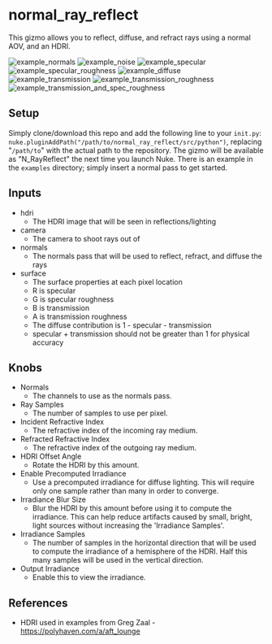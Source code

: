 # normal_ray_reflect

This gizmo allows you to reflect, diffuse, and refract rays using a normal AOV, and an HDRI.

![example_normals](https://user-images.githubusercontent.com/21975584/195250014-08f770d8-36e9-4d8c-9c58-093bbf26f634.png)
![example_noise](https://user-images.githubusercontent.com/21975584/195250110-d225efa3-494a-4b96-8bc0-6d3d8942bbf2.png)
![example_specular](https://user-images.githubusercontent.com/21975584/195250043-a39fb2ba-7bbb-4b7c-8b26-922dca7505ab.png)
![example_specular_roughness](https://user-images.githubusercontent.com/21975584/195250049-977c4394-83ae-49a5-9fff-f9f3580fac84.png)
![example_diffuse](https://user-images.githubusercontent.com/21975584/195250065-cd0cb4d7-c28f-48a5-85a7-4d77b6aedbc7.png)
![example_transmission](https://user-images.githubusercontent.com/21975584/195250077-cd1d98ae-3aad-44b5-b757-dd31f7333b77.png)
![example_transmission_roughness](https://user-images.githubusercontent.com/21975584/195250091-6179244d-4c33-44ce-88d7-2b26ae223e79.png)
![example_transmission_and_spec_roughness](https://user-images.githubusercontent.com/21975584/195250100-bcbe0472-7a8a-4e6b-8863-a8b6ef4dfe12.png)

## Setup

Simply clone/download this repo and add the following line to your `init.py`: `nuke.pluginAddPath("/path/to/normal_ray_reflect/src/python")`, replacing "`/path/to`" with the actual path to the repository. The gizmo will be available as "N_RayReflect" the next time you launch Nuke. There is an example in the `examples` directory; simply insert a normal pass to get started.

## Inputs

- hdri
  - The HDRI image that will be seen in reflections/lighting
- camera
  - The camera to shoot rays out of
- normals
  - The normals pass that will be used to reflect, refract, and diffuse the rays
- surface
  - The surface properties at each pixel location
  - R is specular
  - G is specular roughness
  - B is transmission
  - A is transmission roughness
  - The diffuse contribution is 1 - specular - transmission
  - specular + transmission should not be greater than 1 for physical accuracy

## Knobs

- Normals
  - The channels to use as the normals pass.
- Ray Samples
  - The number of samples to use per pixel.
- Incident Refractive Index
  - The refractive index of the incoming ray medium.
- Refracted Refractive Index
  - The refractive index of the outgoing ray medium.
- HDRI Offset Angle
  - Rotate the HDRI by this amount.
- Enable Precomputed Irradiance
  - Use a precomputed irradiance for diffuse lighting. This will require only one sample rather than many in order to converge.
- Irradiance Blur Size
  - Blur the HDRI by this amount before using it to compute the irradiance. This can help reduce artifacts caused by small, bright, light sources without increasing the 'Irradiance Samples'.
- Irradiance Samples
  - The number of samples in the horizontal direction that will be used to compute the irradiance of a hemisphere of the HDRI. Half this many samples will be used in the vertical direction.
- Output Irradiance
  - Enable this to view the irradiance.

## References
- HDRI used in examples from Greg Zaal - https://polyhaven.com/a/aft_lounge
